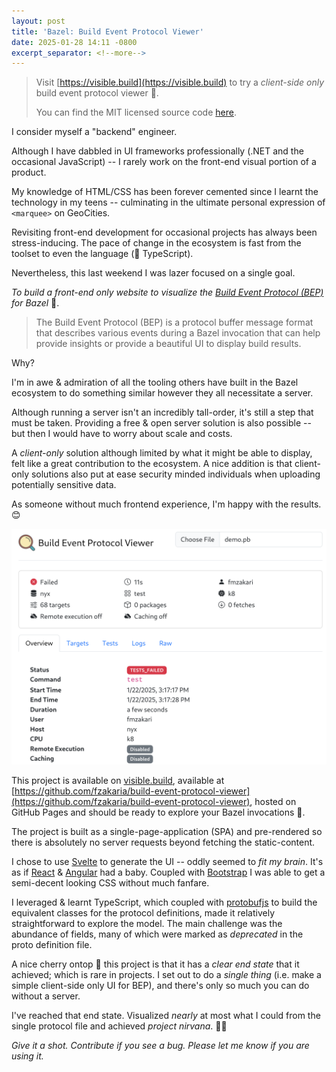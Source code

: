 ```yaml
---
layout: post
title: 'Bazel: Build Event Protocol Viewer'
date: 2025-01-28 14:11 -0800
excerpt_separator: <!--more-->
---
```


> Visit [https://visible.build](https://visible.build) to try a _client-side only_ build event protocol viewer 🎉.
>
> You can find the MIT licensed source code [here](https://github.com/fzakaria/bazel-build-event-viewer/).

I consider myself a "backend" engineer.

Although I have dabbled in UI frameworks professionally (.NET and the occasional JavaScript) -- I rarely work on the front-end visual portion of a product.

My knowledge of HTML/CSS has been forever cemented since I learnt the technology in my teens -- culminating in the ultimate personal expression of `<marquee>` on GeoCities.

Revisiting front-end development for occasional projects has always been stress-inducing. The pace of change in the ecosystem is fast from the toolset to even the language (👋 TypeScript).

<!--more-->

Nevertheless, this last weekend I was lazer focused on a single goal.

_To build a front-end only website to visualize the [Build Event Protocol (BEP)](https://bazel.build/remote/bep) for Bazel_ 🎯.

> The Build Event Protocol (BEP) is a protocol buffer message format that describes various events during a Bazel invocation that can help provide insights or provide a beautiful UI to display build results.

Why?

I'm in awe & admiration of all the tooling others have built in the Bazel ecosystem to do something similar however they all necessitate a server.

Although running a server isn't an incredibly tall-order, it's still a step that must be taken. Providing a free & open server solution is also possible -- but then I would have to worry about scale and costs.

A _client-only_ solution although limited by what it might be able to display, felt like a great contribution to the ecosystem. A nice addition is that client-only solutions also put at ease security minded individuals when uploading potentially sensitive data.

As someone without much frontend experience, I'm happy with the results. 😊

![Build Event Protocol Viewer Overview](/assets/images/build_event_protocol_viewer_overview.png)

This project is available on [visible.build](https://visible.build), available at [https://github.com/fzakaria/build-event-protocol-viewer](https://github.com/fzakaria/build-event-protocol-viewer), hosted on GitHub Pages and should be ready to explore your Bazel invocations 🤘.

The project is built as a single-page-application (SPA) and pre-rendered so there is absolutely no server requests beyond fetching the static-content.

I chose to use [Svelte](https://svelte.dev/) to generate the UI -- oddly seemed to _fit my brain_. It's as if [React](https://react.dev/) & [Angular](https://angular.dev/) had a baby. Coupled with [Bootstrap](https://getbootstrap.com/) I was able to get a semi-decent looking CSS without much fanfare.

I leveraged & learnt TypeScript, which coupled with [protobufjs](https://github.com/protobufjs) to build the equivalent classes for the protocol definitions, made it relatively straightforward to explore the model. The main challenge was the abundance of fields, many of which were marked as _deprecated_ in the proto definition file.

A nice cherry ontop 🍒 this project is that it has a _clear end state_ that it achieved; which is rare in projects. I set out to do a _single thing_ (i.e. make a simple client-side only UI for BEP), and there's only so much you can do without a server.

I've reached that end state. Visualized _nearly_ at most what I could from the single protocol file and achieved _project nirvana_. 🧘🏼

_Give it a shot. Contribute if you see a bug. Please let me know if you are using it._